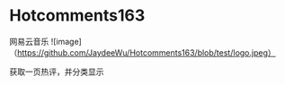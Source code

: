 # Hotcomments163
网易云音乐
![image]（https://github.com/JaydeeWu/Hotcomments163/blob/test/logo.jpeg）

获取一页热评，并分类显示
